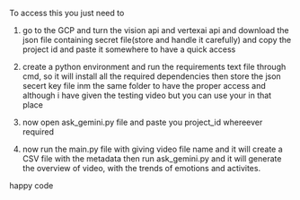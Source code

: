 To access this you just need to 
1. go to the GCP and turn the vision api and vertexai api and download the json file containing secret file(store and handle it carefully) and copy the project id and paste it somewhere to have a quick access
2. create a python environment and run the requirements text file through cmd, so it will install all the required dependencies then store the json secert key file inm the same folder to have the proper access and although i have given the testing video but you can use your in that place 
3. now open ask_gemini.py file and paste you project_id whereever required 

4. now run the main.py file with giving video file name and it will create a CSV file with the metadata then run ask_gemini.py and it will generate the overview of  video, with the trends of emotions and activites. 


happy code 
